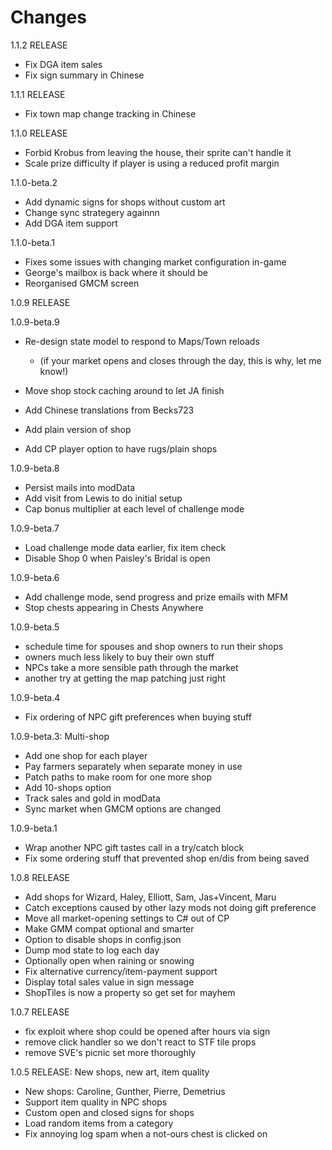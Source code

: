 # Changes

1.1.2 RELEASE
* Fix DGA item sales
* Fix sign summary in Chinese

1.1.1 RELEASE
* Fix town map change tracking in Chinese

1.1.0 RELEASE
* Forbid Krobus from leaving the house, their sprite can't handle it
* Scale prize difficulty if player is using a reduced profit margin

1.1.0-beta.2
* Add dynamic signs for shops without custom art
* Change sync strategery againnn
* Add DGA item support

1.1.0-beta.1
* Fixes some issues with changing market configuration in-game
* George's mailbox is back where it should be
* Reorganised GMCM screen

1.0.9 RELEASE

1.0.9-beta.9
* Re-design state model to respond to Maps/Town reloads
  * (if your market opens and closes through the day, this is why, let me know!)
* Move shop stock caching around to let JA finish

* Add Chinese translations from Becks723
* Add plain version of shop
* Add CP player option to have rugs/plain shops

1.0.9-beta.8
* Persist mails into modData
* Add visit from Lewis to do initial setup
* Cap bonus multiplier at each level of challenge mode

1.0.9-beta.7
* Load challenge mode data earlier, fix item check
* Disable Shop 0 when Paisley's Bridal is open

1.0.9-beta.6
* Add challenge mode, send progress and prize emails with MFM
* Stop chests appearing in Chests Anywhere

1.0.9-beta.5
* schedule time for spouses and shop owners to run their shops
* owners much less likely to buy their own stuff
* NPCs take a more sensible path through the market
* another try at getting the map patching just right

1.0.9-beta.4
  * Fix ordering of NPC gift preferences when buying stuff

1.0.9-beta.3: Multi-shop
  * Add one shop for each player
  * Pay farmers separately when separate money in use
  * Patch paths to make room for one more shop
  * Add 10-shops option
  * Track sales and gold in modData
  * Sync market when GMCM options are changed
  
1.0.9-beta.1
  * Wrap another NPC gift tastes call in a try/catch block
  * Fix some ordering stuff that prevented shop en/dis from being saved
  
1.0.8 RELEASE
  * Add shops for Wizard, Haley, Elliott, Sam, Jas+Vincent, Maru
  * Catch exceptions caused by other lazy mods not doing gift preference
  * Move all market-opening settings to C# out of CP
  * Make GMM compat optional and smarter
  * Option to disable shops in config.json
  * Dump mod state to log each day
  * Optionally open when raining or snowing
  * Fix alternative currency/item-payment support
  * Display total sales value in sign message
  * ShopTiles is now a property so get set for mayhem
  
1.0.7 RELEASE
  * fix exploit where shop could be opened after hours via sign
  * remove click handler so we don't react to STF tile props
  * remove SVE's picnic set more thoroughly
  
1.0.5 RELEASE: New shops, new art, item quality
  * New shops: Caroline, Gunther, Pierre, Demetrius
  * Support item quality in NPC shops
  * Custom open and closed signs for shops
  * Load random items from a category
  * Fix annoying log spam when a not-ours chest is clicked on
